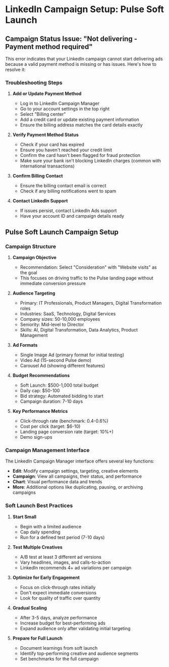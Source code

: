 # LinkedIn Campaign Setup: Pulse Soft Launch

## Campaign Status Issue: "Not delivering - Payment method required"

This error indicates that your LinkedIn campaign cannot start delivering ads because a valid payment method is missing or has issues. Here's how to resolve it:

### Troubleshooting Steps

1. **Add or Update Payment Method**
   - Log in to LinkedIn Campaign Manager
   - Go to your account settings in the top right
   - Select "Billing center"
   - Add a credit card or update existing payment information
   - Ensure the billing address matches the card details exactly

2. **Verify Payment Method Status**
   - Check if your card has expired
   - Ensure you haven't reached your credit limit
   - Confirm the card hasn't been flagged for fraud protection
   - Make sure your bank isn't blocking LinkedIn charges (common with international transactions)

3. **Confirm Billing Contact**
   - Ensure the billing contact email is correct
   - Check if any billing notifications went to spam

4. **Contact LinkedIn Support**
   - If issues persist, contact LinkedIn Ads support
   - Have your account ID and campaign details ready

## Pulse Soft Launch Campaign Setup

### Campaign Structure

1. **Campaign Objective**
   - Recommendation: Select "Consideration" with "Website visits" as the goal
   - This focuses on driving traffic to the Pulse landing page without immediate conversion pressure

2. **Audience Targeting**
   - Primary: IT Professionals, Product Managers, Digital Transformation roles
   - Industries: SaaS, Technology, Digital Services
   - Company sizes: 50-10,000 employees
   - Seniority: Mid-level to Director
   - Skills: AI, Digital Transformation, Data Analytics, Product Management

3. **Ad Formats**
   - Single Image Ad (primary format for initial testing)
   - Video Ad (15-second Pulse demo)
   - Carousel Ad (showing different features)

4. **Budget Recommendations**
   - Soft Launch: $500-1,000 total budget
   - Daily cap: $50-100
   - Bid strategy: Automated bidding to start
   - Campaign duration: 7-10 days

5. **Key Performance Metrics**
   - Click-through rate (benchmark: 0.4-0.6%)
   - Cost per click (target: $6-10)
   - Landing page conversion rate (target: 10%+)
   - Demo sign-ups

### Campaign Management Interface

The LinkedIn Campaign Manager interface offers several key functions:

- **Edit**: Modify campaign settings, targeting, creative elements
- **Campaign**: View all campaigns, their status, and performance
- **Chart**: Visual performance data and trends
- **More**: Additional options like duplicating, pausing, or archiving campaigns

### Soft Launch Best Practices

1. **Start Small**
   - Begin with a limited audience
   - Cap daily spending
   - Run for a defined test period (7-10 days)

2. **Test Multiple Creatives**
   - A/B test at least 3 different ad versions
   - Vary headlines, images, and calls-to-action
   - LinkedIn recommends 4+ ad variations per campaign

3. **Optimize for Early Engagement**
   - Focus on click-through rates initially
   - Don't expect immediate conversions
   - Look for quality of traffic over quantity

4. **Gradual Scaling**
   - After 3-5 days, analyze performance
   - Increase budget for best-performing ads
   - Expand audience only after validating initial targeting

5. **Prepare for Full Launch**
   - Document learnings from soft launch
   - Identify top-performing creative and audience segments
   - Set benchmarks for the full campaign